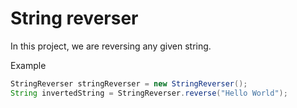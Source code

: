 # String reverser

In this project, we are reversing any given string.

Example
```java 
StringReverser stringReverser = new StringReverser();
String invertedString = StringReverser.reverse("Hello World");
```